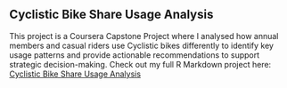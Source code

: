 ## Cyclistic Bike Share Usage Analysis

This project is a Coursera Capstone Project where I analysed how annual members and casual riders use Cyclistic bikes differently 
to identify key usage patterns and provide actionable recommendations to support strategic decision-making. 
Check out my full R Markdown project here: [Cyclistic Bike Share Usage Analysis](https://github.com/brightado/Coursera-Capstone-Project-Report/blob/main/Capstone/Capstone%20Project%20Report.Rmd)
